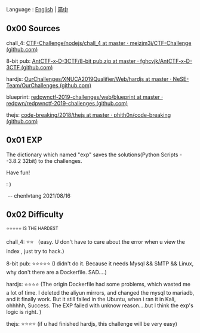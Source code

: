 Language : [English](./README.md) | [简中](./README.zh-CN.md)

## 0x00 Sources

chall_4: [CTF-Challenge/nodejs/chall_4 at master · meizjm3i/CTF-Challenge (github.com)](https://github.com/meizjm3i/CTF-Challenge/tree/master/nodejs/chall_4)

8-bit pub: [AntCTF-x-D-3CTF/8-bit pub.zip at master · fghcvjk/AntCTF-x-D-3CTF (github.com)](https://github.com/fghcvjk/AntCTF-x-D-3CTF/blob/master/web/)

hardjs: [OurChallenges/XNUCA2019Qualifier/Web/hardjs at master · NeSE-Team/OurChallenges (github.com)](https://github.com/NeSE-Team/OurChallenges/tree/master/XNUCA2019Qualifier/Web/hardjs)

blueprint: [redpwnctf-2019-challenges/web/blueprint at master · redpwn/redpwnctf-2019-challenges (github.com)](https://github.com/redpwn/redpwnctf-2019-challenges/tree/master/web/blueprint)

thejs: [code-breaking/2018/thejs at master · phith0n/code-breaking (github.com)](https://github.com/phith0n/code-breaking/tree/master/2018/thejs)

## 0x01 EXP

The dictionary which named "exp" saves the solutions(Python Scripts --3.8.2 32bit) to the challenges. 

Have fun! 

: )

​																													-- chenlvtang 2021/08/16

## 0x02 Difficulty

<small>⭐⭐⭐⭐⭐ IS THE HARDEST</small>

chall_4: ⭐⭐ （easy. U don't have to care about the error when u view the index , just try to hack.）

8-bit pub: ⭐⭐⭐⭐⭐ (I didn't do it. Because it needs Mysql && SMTP && Linux, why don't there are a Dockerfile. SAD....)

hardjs: ⭐⭐⭐⭐ (The origin Dockerfile had some problems, which wasted me a lot of time. I deleted the aliyun mirrors, and changed the mysql to mariadb, and it finally work.  But it still failed in the Ubuntu, when i ran it in Kali, ohhhhh, Success. The EXP failed with unknow reason....but I think the exp's logic is right. )

thejs: ⭐⭐⭐⭐ (if u had finished hardjs, this challenge will be very easy)

